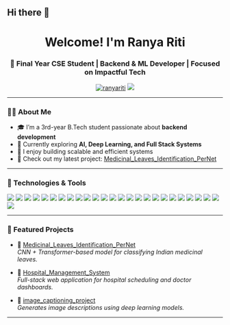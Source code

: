 ## Hi there 👋

<!--
**ranyariti/ranyariti** is a ✨ _special_ ✨ repository because its `README.md` (this file) appears on your GitHub profile.

Here are some ideas to get you started:

- 🔭 I’m currently working on ...
- 🌱 I’m currently learning ...
- 👯 I’m looking to collaborate on ...
- 🤔 I’m looking for help with ...
- 💬 Ask me about ...
- 📫 How to reach me: ...
- 😄 Pronouns: ...
- ⚡ Fun fact: ...
-->
<h1 align="center">Welcome! I'm Ranya Riti</h1>
<h3 align="center">📌 Final Year CSE Student | Backend & ML Developer | Focused on Impactful Tech</h3>

<p align="center">
  <a href="https://github.com/ranyariti"><img src="https://komarev.com/ghpvc/?username=ranyariti&label=Profile%20views&color=0e75b6&style=flat" alt="ranyariti" /></a>
  <a href="https://linkedin.com/in/ranyariti"><img src="https://img.shields.io/badge/-LinkedIn-blue?style=flat-square&logo=linkedin&logoColor=white" /></a>
</p>

---

### 👩‍💻 About Me
- 🎓 I’m a 3rd-year B.Tech student passionate about **backend development**
- 🌱 Currently exploring **AI, Deep Learning, and Full Stack Systems**
- 🚀 I enjoy building scalable and efficient systems
- 💼 Check out my latest project: [Medicinal_Leaves_Identification_PerNet](https://github.com/ranyariti/Medicinal_Leaves_Identification_PerNet)

---

### 🧠 Technologies & Tools

<p align="left">
  <!-- Languages -->
  <img src="https://img.shields.io/badge/-Python-3776AB?style=flat&logo=python&logoColor=white"/>
  <img src="https://img.shields.io/badge/-Java-007396?style=flat&logo=java&logoColor=white"/>
  <img src="https://img.shields.io/badge/-C++-00599C?style=flat&logo=c%2B%2B&logoColor=white"/>
  <img src="https://img.shields.io/badge/-JavaScript-F7DF1E?style=flat&logo=javascript&logoColor=black"/>
  <img src="https://img.shields.io/badge/-SQL-003B57?style=flat&logo=postgresql&logoColor=white"/>
  
  <!-- Frontend -->
  <img src="https://img.shields.io/badge/-HTML5-E34F26?style=flat&logo=html5&logoColor=white"/>
  <img src="https://img.shields.io/badge/-CSS3-1572B6?style=flat&logo=css3&logoColor=white"/>
  <img src="https://img.shields.io/badge/-React-61DAFB?style=flat&logo=react&logoColor=black"/>
  <img src="https://img.shields.io/badge/-Bootstrap-7952B3?style=flat&logo=bootstrap&logoColor=white"/>
  <img src="https://img.shields.io/badge/-Material_UI-0081CB?style=flat&logo=mui&logoColor=white"/>

  <!-- Backend & Frameworks -->
  <img src="https://img.shields.io/badge/-Node.js-339933?style=flat&logo=node.js&logoColor=white"/>
  <img src="https://img.shields.io/badge/-Express.js-000000?style=flat&logo=express&logoColor=white"/>
  <img src="https://img.shields.io/badge/-Flask-000000?style=flat&logo=flask&logoColor=white"/>
  <img src="https://img.shields.io/badge/-Django-092E20?style=flat&logo=django&logoColor=white"/>

  <!-- AI/ML/DL -->
  <img src="https://img.shields.io/badge/-TensorFlow-FF6F00?style=flat&logo=tensorflow&logoColor=white"/>
  <img src="https://img.shields.io/badge/-Jupyter-F37626?style=flat&logo=jupyter&logoColor=white"/>

  <!-- Databases -->
  <img src="https://img.shields.io/badge/-MongoDB-47A248?style=flat&logo=mongodb&logoColor=white"/>
  <img src="https://img.shields.io/badge/-MySQL-4479A1?style=flat&logo=mysql&logoColor=white"/>

  <!-- Tools -->
  <img src="https://img.shields.io/badge/-Git-F05032?style=flat&logo=git&logoColor=white"/>
  <img src="https://img.shields.io/badge/-GitHub-181717?style=flat&logo=github&logoColor=white"/>
  <img src="https://img.shields.io/badge/-Postman-FF6C37?style=flat&logo=postman&logoColor=white"/>
  <img src="https://img.shields.io/badge/-VSCode-007ACC?style=flat&logo=visual-studio-code&logoColor=white"/>
  <img src="https://img.shields.io/badge/-Firebase-FFCA28?style=flat&logo=firebase&logoColor=black"/>
  <img src="https://img.shields.io/badge/-Heroku-430098?style=flat&logo=heroku&logoColor=white"/>

  <!-- IoT & Embedded -->
  <img src="https://img.shields.io/badge/-Arduino-00979D?style=flat&logo=arduino&logoColor=white"/>
  <img src="https://img.shields.io/badge/-Cloud-Computing-00C7B7?style=flat&logo=cloudflare&logoColor=white"/>
</p>


---

### 📌 Featured Projects

- 💊 [Medicinal_Leaves_Identification_PerNet](https://github.com/ranyariti/Medicinal_Leaves_Identification_PerNet)  
  *CNN + Transformer-based model for classifying Indian medicinal leaves.*

- 🏥 [Hospital_Management_System](https://github.com/ranyariti/Hospital_Management_System)  
  *Full-stack web application for hospital scheduling and doctor dashboards.*

- 🧠 [image_captioning_project](https://github.com/ranyariti/image_captioning_project)  
  *Generates image descriptions using deep learning models.*

---



